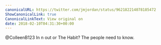 ```yaml
---
canonicalURL: https://twitter.com/jmjordan/status/962182214078185472
ShowCanonicalLink: true
CanonicalLinkText: View original on
date: 2018-02-10T04:31:30+00:00
---
```

@ColleenB123 In n out or The Habit? The people need to know.